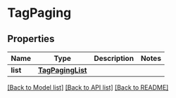 # TagPaging

## Properties
Name | Type | Description | Notes
------------ | ------------- | ------------- | -------------
**list** | [**TagPagingList**](TagPagingList.md) |  | 

[[Back to Model list]](../README.md#documentation-for-models) [[Back to API list]](../README.md#documentation-for-api-endpoints) [[Back to README]](../README.md)

